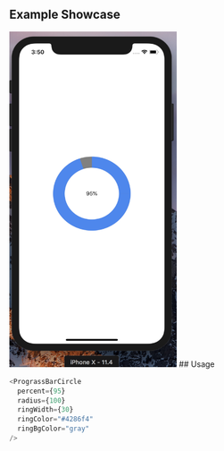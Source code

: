 ## Example Showcase

<img src="/showcase/iphoneScreenshot.png" width="300" height="600">
## Usage

```javascript
<PrograssBarCircle
  percent={95}
  radius={100}
  ringWidth={30}
  ringColor="#4286f4"
  ringBgColor="gray"
/>
```
